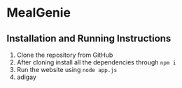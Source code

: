 # MealGenie
## Installation and Running Instructions

 1. Clone the repository from GitHub
 2. After cloning install all the dependencies through 
 ```npm i```
 3. Run the website using ```node app.js```
 5. adigay
